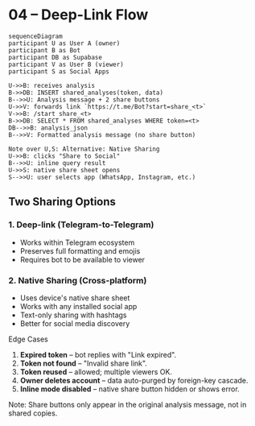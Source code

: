 # 04 – Deep-Link Flow

```mermaid
sequenceDiagram
participant U as User A (owner)
participant B as Bot
participant DB as Supabase
participant V as User B (viewer)
participant S as Social Apps

U->>B: receives analysis
B->>DB: INSERT shared_analyses(token, data)
B-->>U: Analysis message + 2 share buttons
U->>V: forwards link `https://t.me/Bot?start=share_<t>`
V->>B: /start share_<t>
B->>DB: SELECT * FROM shared_analyses WHERE token=<t>
DB-->>B: analysis_json
B-->>V: Formatted analysis message (no share button)

Note over U,S: Alternative: Native Sharing
U->>B: clicks "Share to Social"
B-->>U: inline query result
U->>S: native share sheet opens
S-->>U: user selects app (WhatsApp, Instagram, etc.)
```

## Two Sharing Options

### 1. Deep-link (Telegram-to-Telegram)
- Works within Telegram ecosystem
- Preserves full formatting and emojis
- Requires bot to be available to viewer

### 2. Native Sharing (Cross-platform)
- Uses device's native share sheet
- Works with any installed social app
- Text-only sharing with hashtags
- Better for social media discovery

Edge Cases
1. **Expired token** – bot replies with "Link expired".
2. **Token not found** – "Invalid share link".
3. **Token reused** – allowed; multiple viewers OK.
4. **Owner deletes account** – data auto-purged by foreign-key cascade.
5. **Inline mode disabled** – native share button hidden or shows error.

Note: Share buttons only appear in the original analysis message, not in shared copies. 
